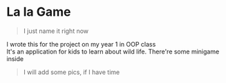 # La la Game
> I just name it right now<br>

I wrote this for the project on my year 1 in OOP class<br>
It's an application for kids to learn about wild life. There're some minigame inside<br>

>I will add some pics, if I have time
